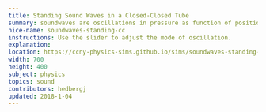 ```yaml
---
title: Standing Sound Waves in a Closed-Closed Tube
summary: soundwaves are oscillations in pressure as function of position and time.
nice-name: soundwaves-standing-cc
instructions: Use the slider to adjust the mode of oscillation.
explanation:
location: https://ccny-physics-sims.github.io/sims/soundwaves-standing-cc/
width: 700
height: 400
subject: physics
topics: sound
contributors: hedbergj
updated: 2018-1-04
---
```

